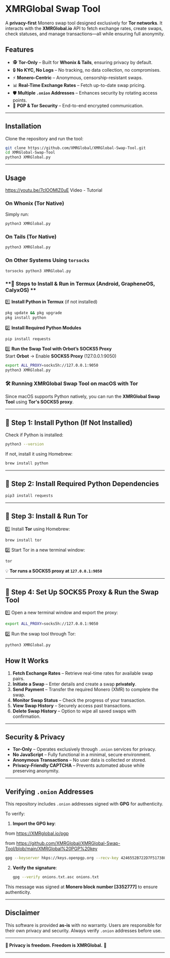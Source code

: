 
# **XMRGlobal Swap Tool**  

A **privacy-first** Monero swap tool designed exclusively for **Tor networks**. It interacts with the **XMRGlobal.io** API to fetch exchange rates, create swaps, check statuses, and manage transactions—all while ensuring full anonymity.  

## **Features**  
- 🕵️ **Tor-Only** – Built for **Whonix & Tails**, ensuring privacy by default.  
- 🔒 **No KYC, No Logs** – No tracking, no data collection, no compromises.  
- ⚡ **Monero-Centric** – Anonymous, censorship-resistant swaps.  
- 📊 **Real-Time Exchange Rates** – Fetch up-to-date swap pricing.  
- 🛡️ **Multiple `.onion` Addresses** – Enhances security by rotating access points.  
- 🔑 **PGP & Tor Security** – End-to-end encrypted communication.  

---

## **Installation**  

Clone the repository and run the tool:  

```bash
git clone https://github.com/XMRGlobal/XMRGlobal-Swap-Tool.git
cd XMRGlobal-Swap-Tool
python3 XMRGlobal.py
```

---

## **Usage**  

https://youtu.be/7clOOMlZ0uE   Video - Tutorial 

### **On Whonix (Tor Native)**  
Simply run:  
```bash
python3 XMRGlobal.py
```

### **On Tails (Tor Native)**  
```bash
python3 XMRGlobal.py
```

### **On Other Systems Using `torsocks`**  
```bash
torsocks python3 XMRGlobal.py
```

### **🔹 Steps to Install & Run in Termux (Android, GrapheneOS, CalyxOS) **
1️⃣ **Install Python in Termux** (if not installed)  
```sh
pkg update && pkg upgrade
pkg install python
```

2️⃣ **Install Required Python Modules**  
```sh
pip install requests
```

3️⃣ **Run the Swap Tool with Orbot’s SOCKS5 Proxy**  
Start **Orbot** → Enable **SOCKS5 Proxy** (127.0.0.1:9050)  

```sh
export ALL_PROXY=socks5h://127.0.0.1:9050
python3 XMRGlobal.py
```

### **🛠 Running XMRGlobal Swap Tool on macOS with Tor**  

Since macOS supports Python natively, you can run the **XMRGlobal Swap Tool** using **Tor's SOCKS5 proxy**.

---

## **🔹 Step 1: Install Python (If Not Installed)**  
Check if Python is installed:  
```sh
python3 --version
```
If not, install it using Homebrew:  
```sh
brew install python
```

---

## **🔹 Step 2: Install Required Python Dependencies**  
```sh
pip3 install requests
```

---

## **🔹 Step 3: Install & Run Tor**  
1️⃣ Install **Tor** using Homebrew:  
```sh
brew install tor
```

2️⃣ Start Tor in a new terminal window:  
```sh
tor
```
💡 **Tor runs a SOCKS5 proxy at `127.0.0.1:9050`**  

---

## **🔹 Step 4: Set Up SOCKS5 Proxy & Run the Swap Tool**  
1️⃣ Open a new terminal window and export the proxy:  
```sh
export ALL_PROXY=socks5h://127.0.0.1:9050
```

2️⃣ Run the swap tool through Tor:  
```sh
python3 XMRGlobal.py
```



## **How It Works**  
1. **Fetch Exchange Rates** – Retrieve real-time rates for available swap pairs.  
2. **Initiate a Swap** – Enter details and create a swap **privately**.  
3. **Send Payment** – Transfer the required Monero (XMR) to complete the swap.  
4. **Monitor Swap Status** – Check the progress of your transaction.  
5. **View Swap History** – Securely access past transactions.  
6. **Delete Swap History** – Option to wipe all saved swaps with confirmation.  

---

## **Security & Privacy**  
- **Tor-Only** – Operates exclusively through `.onion` services for privacy.  
- **No JavaScript** – Fully functional in a minimal, secure environment.  
- **Anonymous Transactions** – No user data is collected or stored.  
- **Privacy-Friendly CAPTCHA** – Prevents automated abuse while preserving anonymity.  

---


## **Verifying `.onion` Addresses**  
This repository includes `.onion` addresses signed with **GPG** for authenticity.  

To verify:  

1. **Import the GPG key**:  

from https://XMRglobal.io/pgp

from https://github.com/XMRGlobal/XMRGlobal-Swap-Tool/blob/main/XMRGlobal%20PGP%20key


   ```bash
   gpg --keyserver hkps://keys.openpgp.org --recv-key 4246552B722D7F51738032B22AD42655BD5227F5
   ```  
   
2. **Verify the signature**:  
   ```bash
   gpg --verify onions.txt.asc onions.txt
   ```

This message was signed at **Monero block number [3352777]** to ensure authenticity.  

---

## **Disclaimer**  
This software is provided **as-is** with no warranty. Users are responsible for their own privacy and security. Always verify `.onion` addresses before use.  

---

**🔑 Privacy is freedom. Freedom is XMRGlobal.** 🚀  

---
